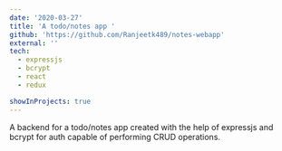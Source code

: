 ```yaml
---
date: '2020-03-27'
title: 'A todo/notes app '
github: 'https://github.com/Ranjeetk489/notes-webapp'
external: ''
tech:
  - expressjs
  - bcrypt
  - react
  - redux

showInProjects: true
---
```


A backend for a todo/notes app created with the help of expressjs and bcrypt for auth capable of performing CRUD operations.

